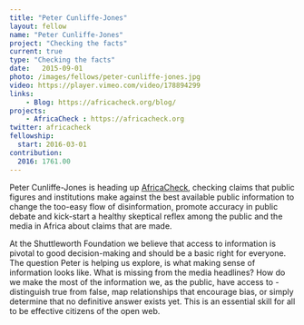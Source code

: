 ```yaml
---
title: "Peter Cunliffe-Jones"
layout: fellow
name: "Peter Cunliffe-Jones"
project: "Checking the facts"
current: true
type: "Checking the facts"
date:   2015-09-01
photo: /images/fellows/peter-cunliffe-jones.jpg
video: https://player.vimeo.com/video/178894299
links:
    - Blog: https://africacheck.org/blog/
projects:
    - AfricaCheck : https://africacheck.org
twitter: africacheck
fellowship:
  start: 2016-03-01
contribution:
  2016: 1761.00
---
```

Peter Cunliffe-Jones is heading up [AfricaCheck](https://africacheck.org), checking claims that public figures and institutions make against the best available public information to change the too-easy flow of disinformation, promote accuracy in public debate and kick-start a healthy skeptical reflex among the public and the media in Africa about claims that are made.

At the Shuttleworth Foundation we believe that access to information is pivotal to good decision-making and should be a basic right for everyone. The question Peter is helping us explore, is what making sense of information looks like. What is missing from the media headlines? How do we make the most of the information we, as the public, have access to - distinguish true from false, map relationships that encourage bias, or simply determine that no definitive answer exists yet. This is an essential skill for all to be effective citizens of the open web.
